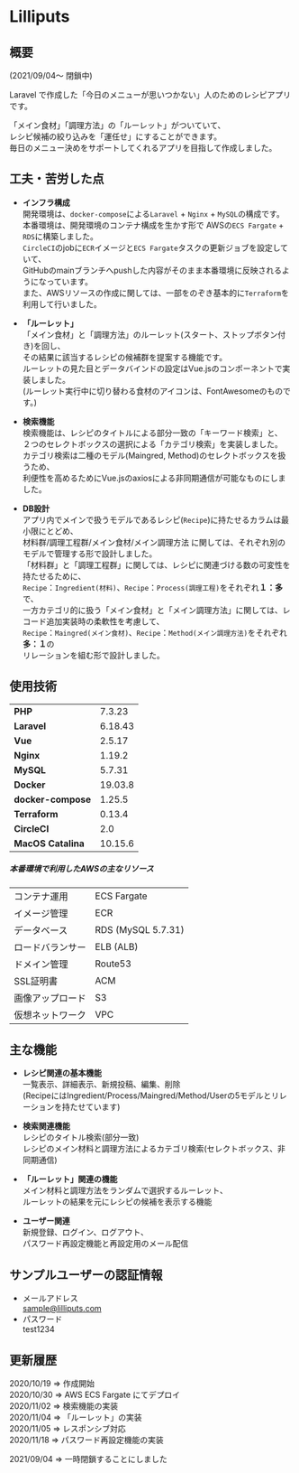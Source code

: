 # Lilliputs


## 概要
(2021/09/04〜 閉鎖中)
  
Laravel で作成した「今日のメニューが思いつかない」人のためのレシピアプリです。  
    
「メイン食材」「調理方法」の「ルーレット」がついていて、  
レシピ候補の絞り込みを「運任せ」にすることができます。  
毎日のメニュー決めをサポートしてくれるアプリを目指して作成しました。

## 工夫・苦労した点

- **インフラ構成**  
開発環境は、`docker-compose`による`Laravel` + `Nginx` + `MySQL`の構成です。  
本番環境は、開発環境のコンテナ構成を生かす形で AWSの`ECS Fargate` + `RDS`に構築しました。    
`CircleCI`のjobに`ECR`イメージと`ECS Fargate`タスクの更新ジョブを設定していて、  
GitHubのmainブランチへpushした内容がそのまま本番環境に反映されるようになっています。  
また、AWSリソースの作成に関しては、一部をのぞき基本的に`Terraform`を利用して行いました。  

- **「ルーレット」**  
「メイン食材」と「調理方法」のルーレット(スタート、ストップボタン付き)を回し、  
その結果に該当するレシピの候補群を提案する機能です。  
ルーレットの見た目とデータバインドの設定はVue.jsのコンポーネントで実装しました。  
(ルーレット実行中に切り替わる食材のアイコンは、FontAwesomeのものです。)  

- **検索機能**  
検索機能は、レシピのタイトルによる部分一致の「キーワード検索」と、  
２つのセレクトボックスの選択による「カテゴリ検索」を実装しました。  
カテゴリ検索は二種のモデル(Maingred, Method)のセレクトボックスを扱うため、    
利便性を高めるためにVue.jsのaxiosによる非同期通信が可能なものにしました。

- **DB設計**  
アプリ内でメインで扱うモデルであるレシピ(`Recipe`)に持たせるカラムは最小限にとどめ、  
材料群/調理工程群/メイン食材/メイン調理方法 に関しては、それぞれ別のモデルで管理する形で設計しました。  
「材料群」と「調理工程群」に関しては、レシピに関連づける数の可変性を持たせるために、  
`Recipe`：`Ingredient(材料)`、`Recipe`：`Process(調理工程)`をそれぞれ**１：多**で、  
一方カテゴリ的に扱う「メイン食材」と「メイン調理方法」に関しては、レコード追加実装時の柔軟性を考慮して、  
`Recipe`：`Maingred(メイン食材)`、`Recipe`：`Method(メイン調理方法)`をそれぞれ**多：１**の  
リレーションを組む形で設計しました。  
  

## 使用技術

|                    |             |
|--------------------|-------------|
| **PHP**            | 7.3.23      |
| **Laravel**        | 6.18.43     |
| **Vue**            | 2.5.17      | 
| **Nginx**          | 1.19.2      | 
| **MySQL**          | 5.7.31      | 
| **Docker**         | 19.03.8     |
| **docker-compose** | 1.25.5      |
| **Terraform**      | 0.13.4      |
| **CircleCI**       | 2.0         |
| **MacOS Catalina** | 10.15.6     |

##### 本番環境で利用したAWSの主なリソース
|                       |                    |
|-----------------------|--------------------|
| コンテナ運用            | ECS Fargate        |
| イメージ管理            | ECR                |
| データベース            | RDS (MySQL 5.7.31) |
| ロードバランサー         | ELB (ALB)          |
| ドメイン管理            | Route53            |
| SSL証明書              | ACM                |
| 画像アップロード         | S3                 |
| 仮想ネットワーク         | VPC                |


## 主な機能

- **レシピ関連の基本機能**  
一覧表示、詳細表示、新規投稿、編集、削除  
(RecipeにはIngredient/Process/Maingred/Method/Userの5モデルとリレーションを持たせています)  

- **検索関連機能**  
レシピのタイトル検索(部分一致)  
レシピのメイン材料と調理方法によるカテゴリ検索(セレクトボックス、非同期通信)  

- **「ルーレット」関連の機能**  
メイン材料と調理方法をランダムで選択するルーレット、  
ルーレットの結果を元にレシピの候補を表示する機能

- **ユーザー関連**  
新規登録、ログイン、ログアウト、  
パスワード再設定機能と再設定用のメール配信  

## サンプルユーザーの認証情報
- メールアドレス  
sample@lilliputs.com  
- パスワード  
test1234  


## 更新履歴

2020/10/19 => 作成開始  
2020/10/30 => AWS ECS Fargate にてデプロイ  
2020/11/02 => 検索機能の実装  
2020/11/04 => 「ルーレット」の実装  
2020/11/05 => レスポンシブ対応  
2020/11/18 => パスワード再設定機能の実装 
  
2021/09/04 => 一時閉鎖することにしました
